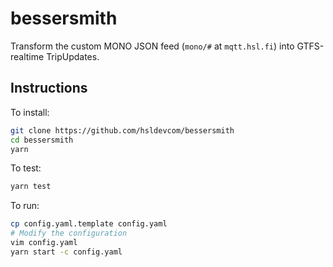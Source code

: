 # bessersmith

Transform the custom MONO JSON feed (`mono/#` at `mqtt.hsl.fi`) into GTFS-realtime TripUpdates.

## Instructions

To install:
```sh
git clone https://github.com/hsldevcom/bessersmith
cd bessersmith
yarn
```

To test:
```sh
yarn test
```

To run:
```sh
cp config.yaml.template config.yaml
# Modify the configuration
vim config.yaml
yarn start -c config.yaml
```

